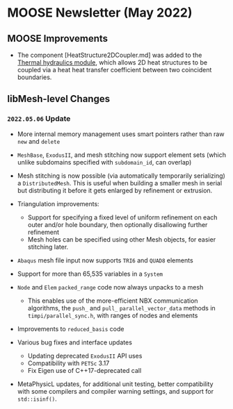 # MOOSE Newsletter (May 2022)

## MOOSE Improvements

- The component [HeatStructure2DCoupler.md] was added to the
  [Thermal hydraulics module](modules/thermal_hydraulics/index.md), which allows
  2D heat structures to be coupled via a heat heat transfer coefficient between
  two coincident boundaries.

## libMesh-level Changes

### `2022.05.06` Update

- More internal memory management uses smart pointers rather than raw
  `new` and `delete`
- `MeshBase`, `ExodusII`, and mesh stitching now support element sets
  (which unlike subdomains specified with `subdomain_id`, can overlap)
- Mesh stitching is now possible (via automatically temporarily
  serializing) a `DistributedMesh`.  This is useful when building a
  smaller mesh in serial but distributing it before it gets enlarged
  by refinement or extrusion.
- Triangulation improvements:
  - Support for specifying a fixed level of uniform refinement on each
    outer and/or hole boundary, then optionally disallowing further refinement
  - Mesh holes can be specified using other Mesh objects, for easier
    stitching later.
- `Abaqus` mesh file input now supports `TRI6` and `QUAD8` elements
- Support for more than 65,535 variables in a `System`
- `Node` and `Elem` `packed_range` code now always unpacks to a mesh
  - This enables use of the more-efficient NBX communication
    algorithms, the `push_` and `pull_` `parallel_vector_data` methods
    in `timpi/parallel_sync.h`, with ranges of nodes and elements
- Improvements to `reduced_basis` code
- Various bug fixes and interface updates
  - Updating deprecated `ExodusII` API uses
  - Compatibility with `PETSc` 3.17
  - Fix Eigen use of C++17-deprecated call

- MetaPhysicL updates, for additional unit testing, better
  compatibility with some compilers and compiler warning settings, and
  support for `std::isinf()`.
